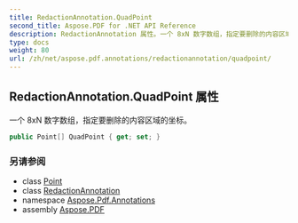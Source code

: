 ```yaml
---
title: RedactionAnnotation.QuadPoint
second_title: Aspose.PDF for .NET API Reference
description: RedactionAnnotation 属性。一个 8xN 数字数组，指定要删除的内容区域的坐标
type: docs
weight: 80
url: /zh/net/aspose.pdf.annotations/redactionannotation/quadpoint/
---
```

## RedactionAnnotation.QuadPoint 属性

一个 8xN 数字数组，指定要删除的内容区域的坐标。

```csharp
public Point[] QuadPoint { get; set; }
```

### 另请参阅

* class [Point](../../../aspose.pdf/point/)
* class [RedactionAnnotation](../)
* namespace [Aspose.Pdf.Annotations](../../../aspose.pdf.annotations/)
* assembly [Aspose.PDF](../../../)